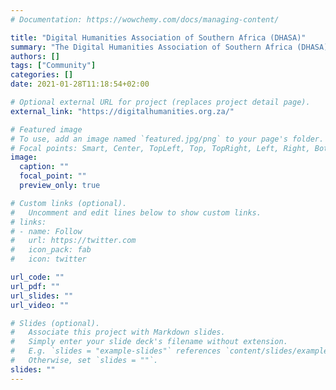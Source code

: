 ```yaml
---
# Documentation: https://wowchemy.com/docs/managing-content/

title: "Digital Humanities Association of Southern Africa (DHASA)"
summary: "The Digital Humanities Association of Southern Africa (DHASA) was officially established with the acceptance of its constitution at a general meeting of participants on April 5, 2016 at the Second National Digital Humanities Workshop also held at the NWU."
authors: []
tags: ["Community"]
categories: []
date: 2021-01-28T11:18:54+02:00

# Optional external URL for project (replaces project detail page).
external_link: "https://digitalhumanities.org.za/"

# Featured image
# To use, add an image named `featured.jpg/png` to your page's folder.
# Focal points: Smart, Center, TopLeft, Top, TopRight, Left, Right, BottomLeft, Bottom, BottomRight.
image:
  caption: ""
  focal_point: ""
  preview_only: true

# Custom links (optional).
#   Uncomment and edit lines below to show custom links.
# links:
# - name: Follow
#   url: https://twitter.com
#   icon_pack: fab
#   icon: twitter

url_code: ""
url_pdf: ""
url_slides: ""
url_video: ""

# Slides (optional).
#   Associate this project with Markdown slides.
#   Simply enter your slide deck's filename without extension.
#   E.g. `slides = "example-slides"` references `content/slides/example-slides.md`.
#   Otherwise, set `slides = ""`.
slides: ""
---
```

